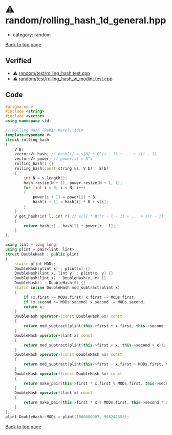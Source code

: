 <!-- mathjax config similar to math.stackexchange -->
<script type="text/javascript" async
  src="https://cdnjs.cloudflare.com/ajax/libs/mathjax/2.7.5/MathJax.js?config=TeX-MML-AM_CHTML">
</script>
<script type="text/x-mathjax-config">
  MathJax.Hub.Config({
    TeX: { equationNumbers: { autoNumber: "AMS" }},
    tex2jax: {
      inlineMath: [ ['$','$'] ],
      processEscapes: true
    },
    "HTML-CSS": { matchFontHeight: false },
    displayAlign: "left",
    displayIndent: "2em"
  });
</script>

<script type="text/javascript" src="https://cdnjs.cloudflare.com/ajax/libs/jquery/3.4.1/jquery.min.js"></script>
<script src="https://cdn.jsdelivr.net/npm/jquery-balloon-js@1.1.2/jquery.balloon.min.js" integrity="sha256-ZEYs9VrgAeNuPvs15E39OsyOJaIkXEEt10fzxJ20+2I=" crossorigin="anonymous"></script>
<script type="text/javascript" src="../../assets/js/copy-button.js"></script>
<link rel="stylesheet" href="../../assets/css/copy-button.css" />


# :warning: random/rolling_hash_1d_general.hpp
* category: random


[Back to top page](../../index.html)



## Verified
* :warning: [random/test/rolling_hash.test.cpp](../../verify/random/test/rolling_hash.test.cpp.html)
* :warning: [random/test/rolling_hash_w_modint.test.cpp](../../verify/random/test/rolling_hash_w_modint.test.cpp.html)


## Code
```cpp
#pragma once
#include <string>
#include <vector>
using namespace std;

// Rolling Hash (Rabin-Karp), 1dim
template<typename V>
struct rolling_hash
{
    V B;
    vector<V> hash; // hash[i] = s[0] * B^(i - 1) + ... + s[i - 1]
    vector<V> power; // power[i] = B^i
    rolling_hash() {}
    rolling_hash(const string &s, V b) : B(b)
    {
        int N = s.length();
        hash.resize(N + 1), power.resize(N + 1, 1);
        for (int i = 0; i < N; i++)
        {
            power[i + 1] = power[i] * B;
            hash[i + 1] = hash[i] * B + s[i];
        }
    }
    V get_hash(int l, int r) // s[l] * B^(r - l - 1) + ... + s[r - 1]
    {
        return hash[r] - hash[l] * power[r - l];
    }
};

using lint = long long;
using plint = pair<lint, lint>;
struct DoubleHash : public plint
{
    static plint MODs;
    DoubleHash(plint x) : plint(x) {}
    DoubleHash(lint x, lint y) : plint(x, y) {}
    DoubleHash(lint x) : DoubleHash(x, x) {}
    DoubleHash() : DoubleHash(0) {}
    static inline DoubleHash mod_subtract(plint x)
    {
        if (x.first >= MODs.first) x.first -= MODs.first;
        if (x.second >= MODs.second) x.second -= MODs.second;
        return x;
    }
    DoubleHash operator+(const DoubleHash &x) const
    {
        return mod_subtract(plint(this->first + x.first, this->second + x.second));
    }
    DoubleHash operator+(lint x) const
    {
        return mod_subtract(plint(this->first + x, this->second + x));
    }
    DoubleHash operator-(const DoubleHash &x) const
    {
        return mod_subtract(plint(this->first - x.first + MODs.first, this->second - x.second + MODs.second));
    }
    DoubleHash operator*(const DoubleHash &x) const
    {
        return make_pair(this->first * x.first % MODs.first, this->second * x.second % MODs.second);
    }
    DoubleHash operator*(lint x) const
    {
        return make_pair(this->first * x % MODs.first, this->second * x % MODs.second);
    }
};
plint DoubleHash::MODs = plint(1000000007, 998244353);

```

[Back to top page](../../index.html)

